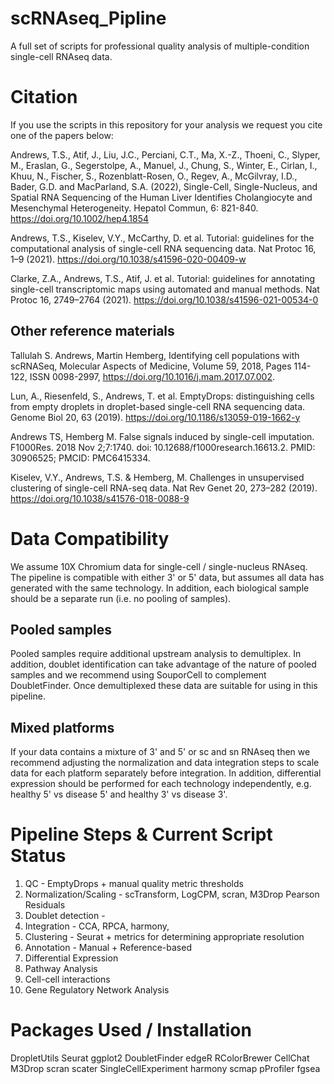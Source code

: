 # scRNAseq_Pipline
A full set of scripts for professional quality analysis of multiple-condition single-cell RNAseq data. 

# Citation
If you use the scripts in this repository for your analysis we request you cite one of the papers below:

Andrews, T.S., Atif, J., Liu, J.C., Perciani, C.T., Ma, X.-Z., Thoeni, C., Slyper, M., Eraslan, G., Segerstolpe, A., Manuel, J., Chung, S., Winter, E., Cirlan, I., Khuu, N., Fischer, S., Rozenblatt-Rosen, O., Regev, A., McGilvray, I.D., Bader, G.D. and MacParland, S.A. (2022), Single-Cell, Single-Nucleus, and Spatial RNA Sequencing of the Human Liver Identifies Cholangiocyte and Mesenchymal Heterogeneity. Hepatol Commun, 6: 821-840. https://doi.org/10.1002/hep4.1854

Andrews, T.S., Kiselev, V.Y., McCarthy, D. et al. Tutorial: guidelines for the computational analysis of single-cell RNA sequencing data. Nat Protoc 16, 1–9 (2021). https://doi.org/10.1038/s41596-020-00409-w

Clarke, Z.A., Andrews, T.S., Atif, J. et al. Tutorial: guidelines for annotating single-cell transcriptomic maps using automated and manual methods. Nat Protoc 16, 2749–2764 (2021). https://doi.org/10.1038/s41596-021-00534-0

## Other reference materials

Tallulah S. Andrews, Martin Hemberg, Identifying cell populations with scRNASeq, Molecular Aspects of Medicine, Volume 59, 2018, Pages 114-122, ISSN 0098-2997,
https://doi.org/10.1016/j.mam.2017.07.002.

Lun, A., Riesenfeld, S., Andrews, T. et al. EmptyDrops: distinguishing cells from empty droplets in droplet-based single-cell RNA sequencing data. Genome Biol 20, 63 (2019). https://doi.org/10.1186/s13059-019-1662-y

Andrews TS, Hemberg M. False signals induced by single-cell imputation. F1000Res. 2018 Nov 2;7:1740. doi: 10.12688/f1000research.16613.2. PMID: 30906525; PMCID: PMC6415334.

Kiselev, V.Y., Andrews, T.S. & Hemberg, M. Challenges in unsupervised clustering of single-cell RNA-seq data. Nat Rev Genet 20, 273–282 (2019). https://doi.org/10.1038/s41576-018-0088-9

# Data Compatibility
We assume 10X Chromium data for single-cell / single-nucleus RNAseq. The pipeline is compatible with either 3' or 5' data, but assumes all data has generated with the same technology. In addition, each biological sample should be a separate run (i.e. no pooling of samples).

## Pooled samples
Pooled samples require additional upstream analysis to demultiplex. In addition, doublet identification can take advantage of the nature of pooled samples and we recommend using SouporCell to complement DoubletFinder. Once demultiplexed these data are suitable for using in this pipeline.


## Mixed platforms
If your data contains a mixture of 3' and 5' or sc and sn RNAseq then we recommend adjusting the normalization and data integration steps to scale data for each platform separately before integration. In addition, differential expression should be performed for each technology independently, e.g. healthy 5' vs disease 5' and healthy 3' vs disease 3'.

# Pipeline Steps & Current Script Status

1. QC - EmptyDrops + manual quality metric thresholds
2. Normalization/Scaling - scTransform, LogCPM, scran, M3Drop Pearson Residuals
3. Doublet detection - 
4. Integration - CCA, RPCA, harmony, 
5. Clustering - Seurat + metrics for determining appropriate resolution
6. Annotation - Manual + Reference-based
7. Differential Expression
8. Pathway Analysis
9. Cell-cell interactions
10. Gene Regulatory Network Analysis

# Packages Used / Installation
DropletUtils
Seurat
ggplot2
DoubletFinder
edgeR
RColorBrewer
CellChat
M3Drop
scran
scater
SingleCellExperiment
harmony
scmap
pProfiler
fgsea


